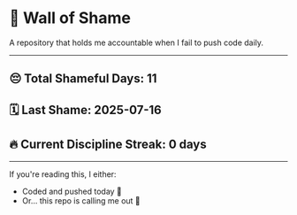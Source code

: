 # 🧱 Wall of Shame

A repository that holds me accountable when I fail to push code daily.

---

## 😔 Total Shameful Days: **11**
## 🗓️ Last Shame: **2025-07-16**
## 🔥 Current Discipline Streak: **0 days**

---

If you're reading this, I either:
- Coded and pushed today 💪
- Or... this repo is calling me out 😤
